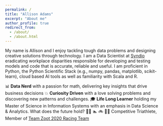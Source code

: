 ```yaml
---
permalink: /
title: "Allison Adams"
excerpt: "About me"
author_profile: true
redirect_from:
  - /about/
  - /about.html
---
```


My name is Allison and I enjoy tackling tough data problems and designing creative solutions through technology. I am a Data Scientist at [Syndio](https://synd.io/) eradicating workplace disparities responsible for developing and testing models and code that is accurate, reliable and useful. I am proficient in Python, the Python Scientific Stack (e.g., numpy, pandas, matplotlib, scikit-learn), cloud based AI tools as well as familiarity with Scala and R.

:bar_chart: **Data Nerd** with a passion for math, delivering key insights that drive business decisions
:collision: **Curiosity Driven** with a love solving problems and discovering new patterns and challenges.
:mortar_board: **Life Long Learner** holding my Master of Science in Information Systems with an emphasis in Data Science & Analytics. What does the future hold?
:swimming_woman:
:swimmer: :bike: :running_woman: Competitive Triathlete, Member of [Team Zoot 2020 Racing Team](https://zootsports.com/pages/teamzoot)  
